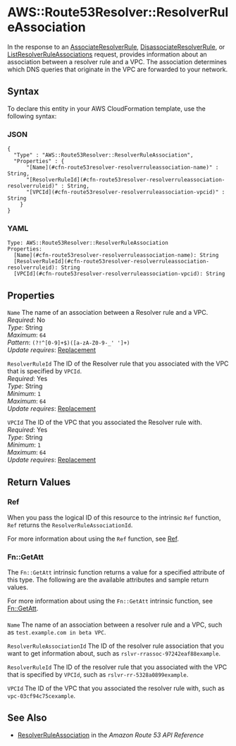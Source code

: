# AWS::Route53Resolver::ResolverRuleAssociation<a name="aws-resource-route53resolver-resolverruleassociation"></a>

In the response to an [AssociateResolverRule](https://docs.aws.amazon.com/Route53/latest/APIReference/API_route53resolver_AssociateResolverRule.html), [DisassociateResolverRule](https://docs.aws.amazon.com/Route53/latest/APIReference/API_route53resolver_DisassociateResolverRule.html), or [ListResolverRuleAssociations](https://docs.aws.amazon.com/Route53/latest/APIReference/API_route53resolver_ListResolverRuleAssociations.html) request, provides information about an association between a resolver rule and a VPC\. The association determines which DNS queries that originate in the VPC are forwarded to your network\. 

## Syntax<a name="aws-resource-route53resolver-resolverruleassociation-syntax"></a>

To declare this entity in your AWS CloudFormation template, use the following syntax:

### JSON<a name="aws-resource-route53resolver-resolverruleassociation-syntax.json"></a>

```
{
  "Type" : "AWS::Route53Resolver::ResolverRuleAssociation",
  "Properties" : {
      "[Name](#cfn-route53resolver-resolverruleassociation-name)" : String,
      "[ResolverRuleId](#cfn-route53resolver-resolverruleassociation-resolverruleid)" : String,
      "[VPCId](#cfn-route53resolver-resolverruleassociation-vpcid)" : String
    }
}
```

### YAML<a name="aws-resource-route53resolver-resolverruleassociation-syntax.yaml"></a>

```
Type: AWS::Route53Resolver::ResolverRuleAssociation
Properties: 
  [Name](#cfn-route53resolver-resolverruleassociation-name): String
  [ResolverRuleId](#cfn-route53resolver-resolverruleassociation-resolverruleid): String
  [VPCId](#cfn-route53resolver-resolverruleassociation-vpcid): String
```

## Properties<a name="aws-resource-route53resolver-resolverruleassociation-properties"></a>

`Name`  <a name="cfn-route53resolver-resolverruleassociation-name"></a>
The name of an association between a Resolver rule and a VPC\.  
*Required*: No  
*Type*: String  
*Maximum*: `64`  
*Pattern*: `(?!^[0-9]+$)([a-zA-Z0-9-_' ']+)`  
*Update requires*: [Replacement](https://docs.aws.amazon.com/AWSCloudFormation/latest/UserGuide/using-cfn-updating-stacks-update-behaviors.html#update-replacement)

`ResolverRuleId`  <a name="cfn-route53resolver-resolverruleassociation-resolverruleid"></a>
The ID of the Resolver rule that you associated with the VPC that is specified by `VPCId`\.  
*Required*: Yes  
*Type*: String  
*Minimum*: `1`  
*Maximum*: `64`  
*Update requires*: [Replacement](https://docs.aws.amazon.com/AWSCloudFormation/latest/UserGuide/using-cfn-updating-stacks-update-behaviors.html#update-replacement)

`VPCId`  <a name="cfn-route53resolver-resolverruleassociation-vpcid"></a>
The ID of the VPC that you associated the Resolver rule with\.  
*Required*: Yes  
*Type*: String  
*Minimum*: `1`  
*Maximum*: `64`  
*Update requires*: [Replacement](https://docs.aws.amazon.com/AWSCloudFormation/latest/UserGuide/using-cfn-updating-stacks-update-behaviors.html#update-replacement)

## Return Values<a name="aws-resource-route53resolver-resolverruleassociation-return-values"></a>

### Ref<a name="aws-resource-route53resolver-resolverruleassociation-return-values-ref"></a>

 When you pass the logical ID of this resource to the intrinsic `Ref` function, `Ref` returns the `ResolverRuleAssociationId`\.

For more information about using the `Ref` function, see [Ref](https://docs.aws.amazon.com/AWSCloudFormation/latest/UserGuide/intrinsic-function-reference-ref.html)\.

### Fn::GetAtt<a name="aws-resource-route53resolver-resolverruleassociation-return-values-fn--getatt"></a>

The `Fn::GetAtt` intrinsic function returns a value for a specified attribute of this type\. The following are the available attributes and sample return values\.

For more information about using the `Fn::GetAtt` intrinsic function, see [Fn::GetAtt](https://docs.aws.amazon.com/AWSCloudFormation/latest/UserGuide/intrinsic-function-reference-getatt.html)\.

#### <a name="aws-resource-route53resolver-resolverruleassociation-return-values-fn--getatt-fn--getatt"></a>

`Name`  <a name="Name-fn::getatt"></a>
The name of an association between a resolver rule and a VPC, such as `test.example.com in beta VPC`\.

`ResolverRuleAssociationId`  <a name="ResolverRuleAssociationId-fn::getatt"></a>
The ID of the resolver rule association that you want to get information about, such as `rslvr-rrassoc-97242eaf88example`\.

`ResolverRuleId`  <a name="ResolverRuleId-fn::getatt"></a>
The ID of the resolver rule that you associated with the VPC that is specified by `VPCId`, such as `rslvr-rr-5328a0899example`\.

`VPCId`  <a name="VPCId-fn::getatt"></a>
The ID of the VPC that you associated the resolver rule with, such as `vpc-03cf94c75cexample`\.

## See Also<a name="aws-resource-route53resolver-resolverruleassociation--seealso"></a>
+  [ResolverRuleAssociation](https://docs.aws.amazon.com/Route53/latest/APIReference/API_route53resolver_ResolverRuleAssociation.html) in the *Amazon Route 53 API Reference* 